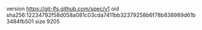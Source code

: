 version https://git-lfs.github.com/spec/v1
oid sha256:12234792f58d058a081c03cda7411bb32379258b6f78b838989d61b3484fb501
size 9205
